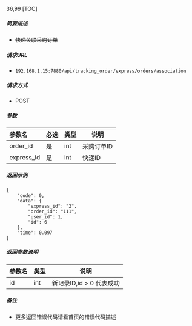 36,99
[TOC]

##### 简要描述

- ~~快递关联采购订单~~

##### 请求URL

- ` 192.168.1.15:7880/api/tracking_order/express/orders/association `

##### 请求方式

- POST

##### 参数

| 参数名        | 必选 | 类型  | 说明     |
|:-----------|:---|:----|--------|
| order_id   | 是  | int | 采购订单ID |
| express_id | 是  | int | 快递ID   |

##### 返回示例

```
{
    "code": 0,
    "data": {
        "express_id": "2",
        "order_id": "111",
        "user_id": 1,
        "id": 6
    },
    "time": 0.097
}
```

##### 返回参数说明

| 参数名 | 类型  | 说明                |
|:----|:----|-------------------|
| id  | int | 新记录ID,id > 0 代表成功 |

##### 备注

- 更多返回错误代码请看首页的错误代码描述




